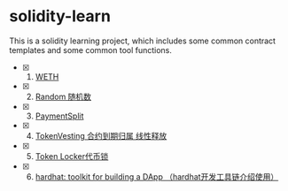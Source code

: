 # solidity-learn
This is a solidity learning project, which includes some common contract templates and some common tool functions.

* [x] 1. [WETH](https://github.com/MingSeng-W/solidity-learn/tree/main/WETH)
* [x] 2. [Random 随机数](https://github.com/MingSeng-W/solidity-learn/tree/main/RANDOM)
* [x] 3. [PaymentSplit](https://github.com/MingSeng-W/solidity-learn/tree/main/PaymentSplit)
* [x] 4. [TokenVesting 合约到期归属 线性释放]()
* [x] 5. [Token Locker代币锁](https://github.com/MingSeng-W/solidity-learn/tree/main/TokenLocker)
* [x] 6. [hardhat: toolkit for building a DApp （hardhat开发工具链介绍使用）](https://github.com/MingSeng-W/solidity-learn/tree/main/TokenLocker)
